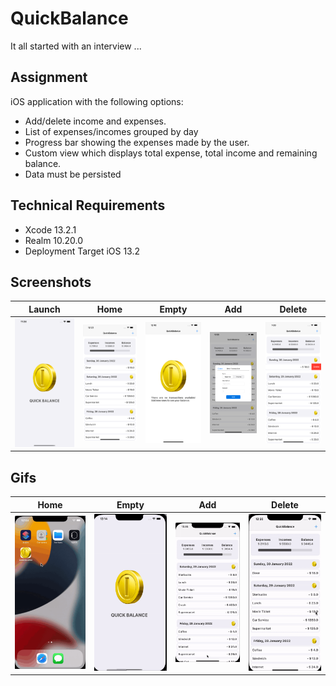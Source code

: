 # QuickBalance

It all started with an interview ...


## Assignment 

  iOS  application with the following options: 

  * Add/delete income  and  expenses. 
  * List  of  expenses/incomes grouped by day 
  * Progress bar showing the expenses made by the user. 
  * Custom view  which  displays  total  expense,  total  income  and  remaining  balance. 
  * Data must be persisted


## Technical Requirements
* Xcode 13.2.1
* Realm 10.20.0
* Deployment Target iOS 13.2

## Screenshots

| Launch | Home | Empty | Add | Delete |
|:-------:|:----:|:-----:|:-----:|:-----:|
| ![Launch Screen](./resources/launchScreen.png)| ![Home](./resources/home.png) | ![Empty](./resources/emptyScreen.png) | ![Add](./resources/addTransaction.png) |  ![Delete](./resources/delete.png) |


## Gifs

| Home | Empty | Add | Delete |
|:----:|:-----:|:-----:|:-----:|
|![Home](./resources/QuickBalance_Launch_Home.gif) | ![Empty](./resources/QuickBalance_Launch_Empty_Home.gif) | ![Add](./resources/QuickBalance_AddTransaction.gif) |  ![Delete](./resources/QuickBalance_Home_Delete_Expense.gif) |




